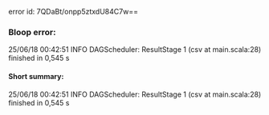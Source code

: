 error id: 7QDaBt/onpp5ztxdU84C7w==
### Bloop error:

25/06/18 00:42:51 INFO DAGScheduler: ResultStage 1 (csv at main.scala:28) finished in 0,545 s
#### Short summary: 

25/06/18 00:42:51 INFO DAGScheduler: ResultStage 1 (csv at main.scala:28) finished in 0,545 s
